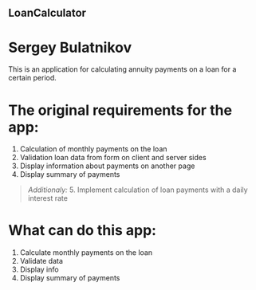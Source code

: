 ## LoanCalculator

# Sergey Bulatnikov

This is an application for calculating annuity payments on a loan for a certain period.

# The original requirements for the app: 
 1. Calculation of monthly payments on the loan
 2. Validation loan data from form on client and server sides
 3. Display information about payments on another page
 4. Display summary of payments
 >*Additionaly:* 5. Implement calculation of loan payments with a daily interest rate
 
# What can do this app:
 1. Calculate monthly payments on the loan
 2. Validate data
 3. Display info
 4. Display summary of payments

